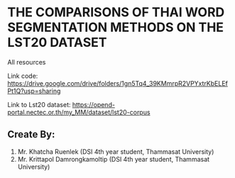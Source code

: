 # THE COMPARISONS OF THAI WORD SEGMENTATION METHODS ON THE LST20 DATASET
All resources

Link code:
https://drive.google.com/drive/folders/1gn5Tq4_39KMmrpR2VPYxtrKbELEfPt1Q?usp=sharing

Link to Lst20 dataset:
https://opend-portal.nectec.or.th/my_MM/dataset/lst20-corpus

## Create By:
1) Mr. Khatcha Ruenlek (DSI 4th year student, Thammasat University)
2) Mr. Krittapol Damrongkamoltip (DSI 4th year student, Thammasat University)
